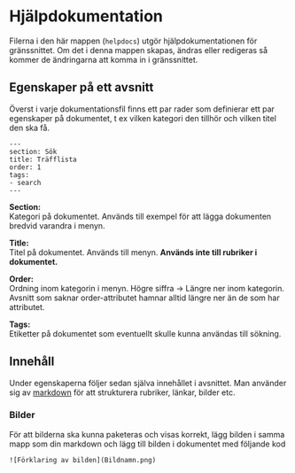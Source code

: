 # Hjälpdokumentation

Filerna i den här mappen (``helpdocs``) utgör hjälpdokumentationen för gränssnittet. Om det i denna mappen skapas, ändras eller redigeras så kommer de ändringarna att komma in i gränssnittet.

## Egenskaper på ett avsnitt

Överst i varje dokumentationsfil finns ett par rader som definierar ett par egenskaper på dokumentet, t ex vilken kategori den tillhör och vilken titel den ska få.

    ---
    section: Sök
    title: Träfflista
    order: 1
    tags:
    - search
    ---

**Section:**  
Kategori på dokumentet. Används till exempel för att lägga dokumenten bredvid varandra i menyn.  

**Title:**  
Titel på dokumentet. Används till menyn. **Används inte till rubriker i dokumentet.**  

**Order:**  
Ordning inom kategorin i menyn. Högre siffra -> Längre ner inom kategorin. Avsnitt som saknar order-attributet hamnar alltid längre ner än de som har attributet.

**Tags:**  
Etiketter på dokumentet som eventuellt skulle kunna användas till sökning.  


## Innehåll

Under egenskaperna följer sedan själva innehållet i avsnittet. Man använder sig av [markdown](https://daringfireball.net/projects/markdown/) för att strukturera rubriker, länkar, bilder etc.

### Bilder

För att bilderna ska kunna paketeras och visas korrekt, lägg bilden i samma mapp som din markdown och lägg till bilden i dokumentet med följande kod

    ![Förklaring av bilden](Bildnamn.png) 